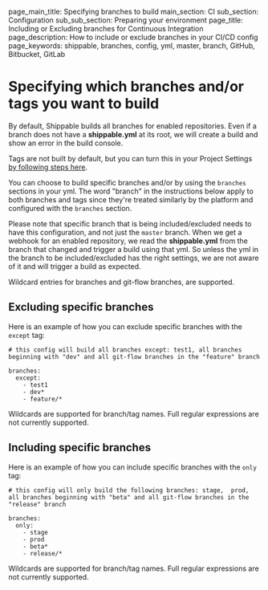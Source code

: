 page_main_title: Specifying branches to build
main_section: CI
sub_section: Configuration
sub_sub_section: Preparing your environment
page_title: Including or Excluding branches for Continuous Integration
page_description: How to include or exclude branches in your CI/CD config
page_keywords: shippable, branches, config, yml, master, branch, GitHub, Bitbucket, GitLab


# Specifying which branches and/or tags you want to build

By default, Shippable builds all branches for enabled repositories. Even if a branch does not have a **shippable.yml** at its root, we will create a build and show an error in the build console.

Tags are not built by default, but you can turn this in your Project Settings [by following steps here](/ci/trigger-job/#configuring-build-triggers).

You can choose to build specific branches and/or by using the `branches` sections in your yml. The word "branch" in the instructions below apply to both branches and tags since they're treated similarly by the platform and configured with the `branches` section.

Please note that specific branch that is being included/excluded needs to have this configuration, and not just the `master` branch. When we get a webhook for an enabled repository, we read the **shippable.yml** from the branch that changed and trigger a build using that yml. So unless the yml in the branch to be included/excluded has the right settings, we are not aware of it and will trigger a build as expected.  

Wildcard entries for branches and git-flow branches, are supported.

## Excluding specific branches

Here is an example of how you can exclude specific branches with the `except` tag:

```
# this config will build all branches except: test1, all branches beginning with "dev" and all git-flow branches in the "feature" branch

branches:
  except:
    - test1
    - dev*
    - feature/*
```
Wildcards are supported for branch/tag names. Full regular expressions are not currently supported.


## Including specific branches

Here is an example of how you can include specific branches with the `only` tag:

```
# this config will only build the following branches: stage,  prod, all branches beginning with "beta" and all git-flow branches in the "release" branch

branches:
  only:
    - stage
    - prod
    - beta*
    - release/*
```
Wildcards are supported for branch/tag names. Full regular expressions are not currently supported.
